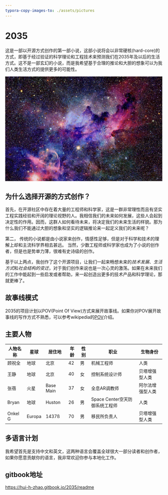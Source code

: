 ```yaml
---
typora-copy-images-to: ./assets/pictures
---
```


# 2035

这是一部以开源方式创作的第一部小说，这部小说将会以非常硬核(hard-core)的方式，即基于经过验证的科学理论和工程技术来预测我们在2035年及以后的生活方式。这不是一部玄幻的小说，而是我希望基于合理的推论和大胆的想象可以为我们人类生活方式的提供更多的可能性。

<img src="./assets/pictures/image-20220122162744973.png" alt="image-20220122162744973" style="zoom:75%;" />



## 为什么选择开源的方式创作？

首先，在开源社区中存在着大量的工程师和科学家，这是一群非常理性而且有坚实工程实践经验和开阔的理论视野的人。我相信我们的未来如何发展，这些人会起到决定性的作用。因而，这群人如何看待未来，将决定我们的未来生活的样貌。那为什么我们不能通过大胆的想象和坚实的逻辑推论来一起定义我们的未来呢？

第二， 传统的小说都是由小说家来创作，情感性足够，但是对于科学和技术的理解上却和主流科学界相去甚远。 当然，少数工程师或科学家也成为了小说的创作者，但是也是势单力薄，很难有史诗级的创作。

基于以上两点，我创作了这个开源项目，让我们一起来畅想未来的*技术发展*、*生活方式*和*社会结构的变迁*，对于我们创作来说也是一次心灵的激荡。如果在未来我们的工作中能起到一些启发或者帮助，来一起创造出更多的技术产品和科学理论，那就更棒了。

## 故事线模式

2035的项目计划以POV(Point Of View)方式来展开故事线。如果你对POV展开故事线的写作方式不熟悉，可以参考wikipedia的[POV](https://en.wikipedia.org/wiki/Narration#Narrative_point_of_view)介绍。

## 主要人物

| 人物名称 | 星球   | 居住地    | 年龄 | 性别 | 职业                           | 生物身份         |
| -------- | ------ | --------- | ---- | ---- | ------------------------------ | ---------------- |
| 顾祝全   | 地球   | 北京      | 42   | 男   | 机械工程师                     | 人类             |
| 王静     | 地球   | 北京      | 40   | 女   | 控制系统设计师                 | 贝塔增强型人类   |
| 张蓓     | 火星   | Base Main | 37   | 女   | 全息AR调教师                   | 阿尔法增强型人类 |
| Bryan    | 地球   | Huston    | 26   | 男   | Space Center空天防御系统工程师 | 人类             |
| Onkel G  | Europa | 1437ß     | 70   | 男   | 移民所负责人                   | 贝塔增强型人类   |



## 多语言计划

我希望首先是支持中文和英文，这两种语言会覆盖全球很大一部分读者和创作者，如果你愿意贡献你的语言，我非常欢迎你参与本地化工作。 

## gitbook地址
https://hui-h-zhao.gitbook.io/2035/readme

